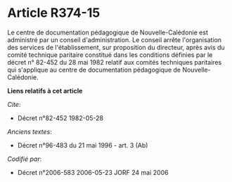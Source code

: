 # Article R374-15

Le centre de documentation pédagogique de Nouvelle-Calédonie est administré par un conseil d'administration. Le conseil
arrête l'organisation des services de l'établissement, sur proposition du directeur, après avis du comité technique paritaire
constitué dans les conditions définies par le décret n° 82-452 du 28 mai 1982 relatif aux comités techniques paritaires qui
s'applique au centre de documentation pédagogique de Nouvelle-Calédonie.

**Liens relatifs à cet article**

_Cite_:

  - Décret n°82-452 1982-05-28

_Anciens textes_:

  - Décret n°96-483 du 21 mai 1996 - art. 3 (Ab)

_Codifié par_:

  - Décret n°2006-583 2006-05-23 JORF 24 mai 2006
